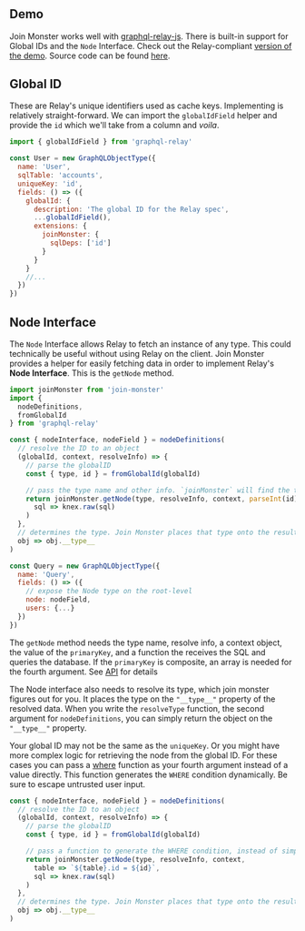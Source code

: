 #

## Demo

Join Monster works well with [graphql-relay-js](https://github.com/graphql/graphql-relay-js). There is built-in support for Global IDs and the `Node` Interface.
Check out the Relay-compliant [version of the demo](https://join-monster-demo.onrender.com/graphql-relay?query=%257B%250A%2520%2520node%28id%253A%2520%2522VXNlcjoy%2522%29%2520%257B%250A%2520%2520%2520%2520...%2520on%2520User%2520%257B%2520id%252C%2520fullName%2520%257D%250A%2520%2520%257D%250A%2520%2520user%28id%253A%25202%29%2520%257B%250A%2520%2520%2520%2520id%250A%2520%2520%2520%2520fullName%250A%2520%2520%2520%2520posts%28first%253A%25202%252C%2520after%253A%2520%2522eyJpZCI6NDh9%2522%29%2520%257B%250A%2520%2520%2520%2520%2520%2520pageInfo%2520%257B%250A%2520%2520%2520%2520%2520%2520%2520%2520hasNextPage%250A%2520%2520%2520%2520%2520%2520%2520%2520startCursor%250A%2520%2520%2520%2520%2520%2520%2520%2520endCursor%250A%2520%2520%2520%2520%2520%2520%257D%250A%2520%2520%2520%2520%2520%2520edges%2520%257B%250A%2520%2520%2520%2520%2520%2520%2520%2520cursor%250A%2520%2520%2520%2520%2520%2520%2520%2520node%2520%257B%250A%2520%2520%2520%2520%2520%2520%2520%2520%2520%2520id%250A%2520%2520%2520%2520%2520%2520%2520%2520%2520%2520body%250A%2520%2520%2520%2520%2520%2520%2520%2520%2520%2520comments%2520%28first%253A%25203%29%2520%257B%250A%2520%2520%2520%2520%2520%2520%2520%2520%2520%2520%2520%2520pageInfo%2520%257B%2520hasNextPage%2520%257D%250A%2520%2520%2520%2520%2520%2520%2520%2520%2520%2520%2520%2520edges%2520%257B%250A%2520%2520%2520%2520%2520%2520%2520%2520%2520%2520%2520%2520%2520%2520node%2520%257B%2520id%252C%2520body%2520%257D%250A%2520%2520%2520%2520%2520%2520%2520%2520%2520%2520%2520%2520%257D%250A%2520%2520%2520%2520%2520%2520%2520%2520%2520%2520%257D%250A%2520%2520%2520%2520%2520%2520%2520%2520%257D%250A%2520%2520%2520%2520%2520%2520%257D%250A%2520%2520%2520%2520%257D%250A%2520%2520%257D%250A%257D%250A).
Source code can be found [here](https://github.com/join-monster/join-monster/tree/master/test-api/schema-paginated).


## Global ID

These are Relay's unique identifiers used as cache keys.
Implementing is relatively straight-forward.
We can import the `globalIdField` helper and provide the `id` which we'll take from a column and *voila*.

```javascript
import { globalIdField } from 'graphql-relay'

const User = new GraphQLObjectType({
  name: 'User',
  sqlTable: 'accounts',
  uniqueKey: 'id',
  fields: () => ({
    globalId: {
      description: 'The global ID for the Relay spec',
      ...globalIdField(),
      extensions: {
        joinMonster: {
          sqlDeps: ['id']
        }
      }
    }
    //...
  })
})
```

## Node Interface

The `Node` Interface allows Relay to fetch an instance of any type.
This could technically be useful without using Relay on the client.
Join Monster provides a helper for easily fetching data in order to implement Relay's **Node Interface**. This is the `getNode` method.

```javascript
import joinMonster from 'join-monster'
import {
  nodeDefinitions,
  fromGlobalId
} from 'graphql-relay'

const { nodeInterface, nodeField } = nodeDefinitions(
  // resolve the ID to an object
  (globalId, context, resolveInfo) => {
    // parse the globalID
    const { type, id } = fromGlobalId(globalId)

    // pass the type name and other info. `joinMonster` will find the type from the name and write the SQL
    return joinMonster.getNode(type, resolveInfo, context, parseInt(id),
      sql => knex.raw(sql)
    )
  },
  // determines the type. Join Monster places that type onto the result object on the "__type__" property
  obj => obj.__type__
)

const Query = new GraphQLObjectType({
  name: 'Query',
  fields: () => ({
    // expose the Node type on the root-level
    node: nodeField,
    users: {...}
  })
})
```

The `getNode` method needs the type name, resolve info, a context object, the value of the `primaryKey`, and a function the receives the SQL and queries the database. If the `primaryKey` is composite, an array is needed for the fourth argument. See [API](API.md#getNode) for details

The Node interface also needs to resolve its type, which join monster figures out for you. It places the type on the `"__type__"` property of the resolved data. When you write the `resolveType` function, the second argument for `nodeDefinitions`, you can simply return the object on the `"__type__"` property.

Your global ID may not be the same as the `uniqueKey`. Or you might have more complex logic for retrieving the node from the global ID. For these cases you can pass a [where](API.md#where) function as your fourth argument instead of a value directly. This function generates the `WHERE` condition dynamically. Be sure to escape untrusted user input.

```javascript
const { nodeInterface, nodeField } = nodeDefinitions(
  // resolve the ID to an object
  (globalId, context, resolveInfo) => {
    // parse the globalID
    const { type, id } = fromGlobalId(globalId)

    // pass a function to generate the WHERE condition, instead of simply passing a value
    return joinMonster.getNode(type, resolveInfo, context,
      table => `${table}.id = ${id}`,
      sql => knex.raw(sql)
    )
  },
  // determines the type. Join Monster places that type onto the result object on the "__type__" property
  obj => obj.__type__
)
```
